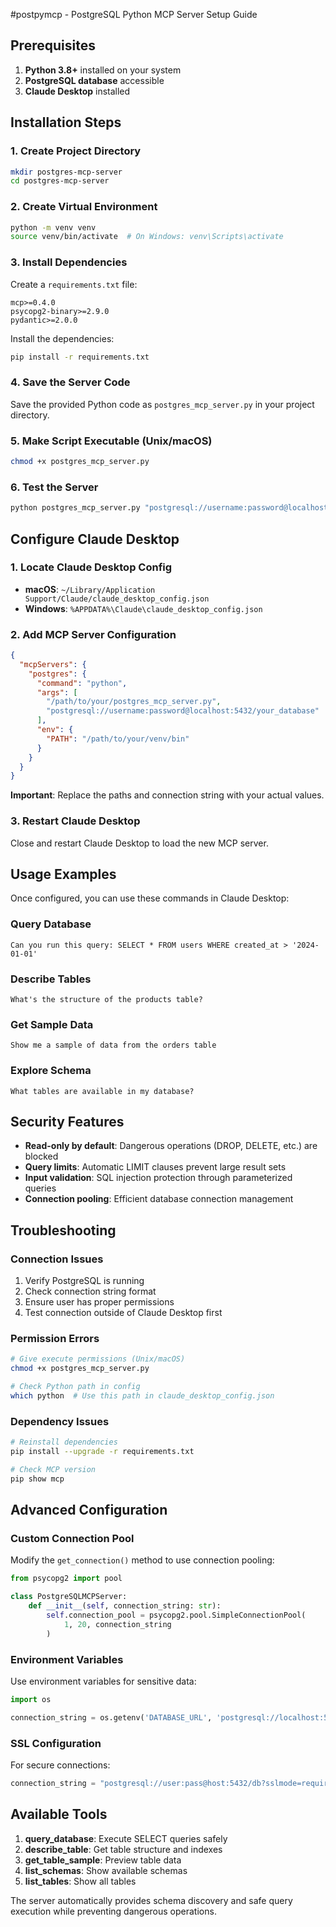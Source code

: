 #postpymcp - PostgreSQL Python MCP Server Setup Guide

## Prerequisites

1. **Python 3.8+** installed on your system
2. **PostgreSQL database** accessible
3. **Claude Desktop** installed

## Installation Steps

### 1. Create Project Directory
```bash
mkdir postgres-mcp-server
cd postgres-mcp-server
```

### 2. Create Virtual Environment
```bash
python -m venv venv
source venv/bin/activate  # On Windows: venv\Scripts\activate
```

### 3. Install Dependencies
Create a `requirements.txt` file:
```
mcp>=0.4.0
psycopg2-binary>=2.9.0
pydantic>=2.0.0
```

Install the dependencies:
```bash
pip install -r requirements.txt
```

### 4. Save the Server Code
Save the provided Python code as `postgres_mcp_server.py` in your project directory.

### 5. Make Script Executable (Unix/macOS)
```bash
chmod +x postgres_mcp_server.py
```

### 6. Test the Server
```bash
python postgres_mcp_server.py "postgresql://username:password@localhost:5432/your_database"
```

## Configure Claude Desktop

### 1. Locate Claude Desktop Config
- **macOS**: `~/Library/Application Support/Claude/claude_desktop_config.json`
- **Windows**: `%APPDATA%\Claude\claude_desktop_config.json`

### 2. Add MCP Server Configuration
```json
{
  "mcpServers": {
    "postgres": {
      "command": "python",
      "args": [
        "/path/to/your/postgres_mcp_server.py",
        "postgresql://username:password@localhost:5432/your_database"
      ],
      "env": {
        "PATH": "/path/to/your/venv/bin"
      }
    }
  }
}
```

**Important**: Replace the paths and connection string with your actual values.

### 3. Restart Claude Desktop
Close and restart Claude Desktop to load the new MCP server.

## Usage Examples

Once configured, you can use these commands in Claude Desktop:

### Query Database
```
Can you run this query: SELECT * FROM users WHERE created_at > '2024-01-01'
```

### Describe Tables
```
What's the structure of the products table?
```

### Get Sample Data
```
Show me a sample of data from the orders table
```

### Explore Schema
```
What tables are available in my database?
```

## Security Features

- **Read-only by default**: Dangerous operations (DROP, DELETE, etc.) are blocked
- **Query limits**: Automatic LIMIT clauses prevent large result sets
- **Input validation**: SQL injection protection through parameterized queries
- **Connection pooling**: Efficient database connection management

## Troubleshooting

### Connection Issues
1. Verify PostgreSQL is running
2. Check connection string format
3. Ensure user has proper permissions
4. Test connection outside of Claude Desktop first

### Permission Errors
```bash
# Give execute permissions (Unix/macOS)
chmod +x postgres_mcp_server.py

# Check Python path in config
which python  # Use this path in claude_desktop_config.json
```

### Dependency Issues
```bash
# Reinstall dependencies
pip install --upgrade -r requirements.txt

# Check MCP version
pip show mcp
```

## Advanced Configuration

### Custom Connection Pool
Modify the `get_connection()` method to use connection pooling:

```python
from psycopg2 import pool

class PostgreSQLMCPServer:
    def __init__(self, connection_string: str):
        self.connection_pool = psycopg2.pool.SimpleConnectionPool(
            1, 20, connection_string
        )
```

### Environment Variables
Use environment variables for sensitive data:

```python
import os

connection_string = os.getenv('DATABASE_URL', 'postgresql://localhost:5432/mydb')
```

### SSL Configuration
For secure connections:
```python
connection_string = "postgresql://user:pass@host:5432/db?sslmode=require"
```

## Available Tools

1. **query_database**: Execute SELECT queries safely
2. **describe_table**: Get table structure and indexes
3. **get_table_sample**: Preview table data
4. **list_schemas**: Show available schemas
5. **list_tables**: Show all tables

The server automatically provides schema discovery and safe query execution while preventing dangerous operations.
